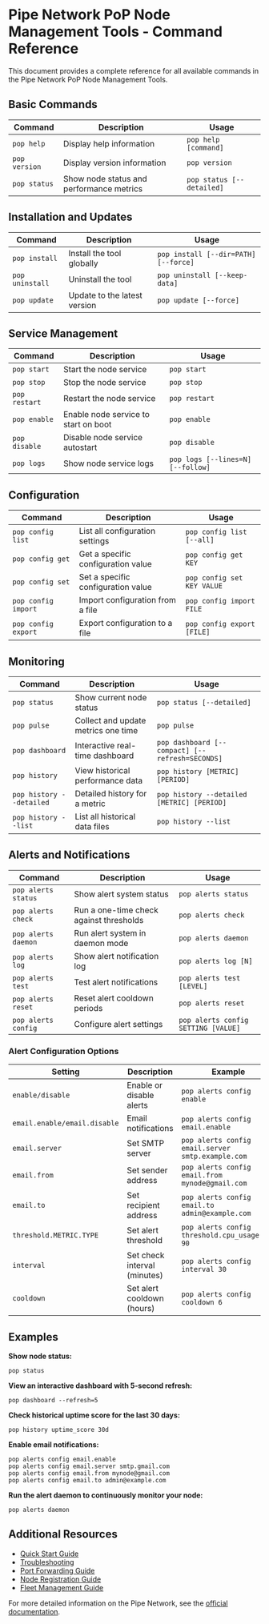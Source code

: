 # Pipe Network PoP Node Management Tools - Command Reference

This document provides a complete reference for all available commands in the Pipe Network PoP Node Management Tools.

## Basic Commands

| Command | Description | Usage |
|---------|-------------|-------|
| `pop help` | Display help information | `pop help [command]` |
| `pop version` | Display version information | `pop version` |
| `pop status` | Show node status and performance metrics | `pop status [--detailed]` |

## Installation and Updates

| Command | Description | Usage |
|---------|-------------|-------|
| `pop install` | Install the tool globally | `pop install [--dir=PATH] [--force]` |
| `pop uninstall` | Uninstall the tool | `pop uninstall [--keep-data]` |
| `pop update` | Update to the latest version | `pop update [--force]` |

## Service Management

| Command | Description | Usage |
|---------|-------------|-------|
| `pop start` | Start the node service | `pop start` |
| `pop stop` | Stop the node service | `pop stop` |
| `pop restart` | Restart the node service | `pop restart` |
| `pop enable` | Enable node service to start on boot | `pop enable` |
| `pop disable` | Disable node service autostart | `pop disable` |
| `pop logs` | Show node service logs | `pop logs [--lines=N] [--follow]` |

## Configuration

| Command | Description | Usage |
|---------|-------------|-------|
| `pop config list` | List all configuration settings | `pop config list [--all]` |
| `pop config get` | Get a specific configuration value | `pop config get KEY` |
| `pop config set` | Set a specific configuration value | `pop config set KEY VALUE` |
| `pop config import` | Import configuration from a file | `pop config import FILE` |
| `pop config export` | Export configuration to a file | `pop config export [FILE]` |

## Monitoring

| Command | Description | Usage |
|---------|-------------|-------|
| `pop status` | Show current node status | `pop status [--detailed]` |
| `pop pulse` | Collect and update metrics one time | `pop pulse` |
| `pop dashboard` | Interactive real-time dashboard | `pop dashboard [--compact] [--refresh=SECONDS]` |
| `pop history` | View historical performance data | `pop history [METRIC] [PERIOD]` |
| `pop history --detailed` | Detailed history for a metric | `pop history --detailed [METRIC] [PERIOD]` |
| `pop history --list` | List all historical data files | `pop history --list` |

## Alerts and Notifications

| Command | Description | Usage |
|---------|-------------|-------|
| `pop alerts status` | Show alert system status | `pop alerts status` |
| `pop alerts check` | Run a one-time check against thresholds | `pop alerts check` |
| `pop alerts daemon` | Run alert system in daemon mode | `pop alerts daemon` |
| `pop alerts log` | Show alert notification log | `pop alerts log [N]` |
| `pop alerts test` | Test alert notifications | `pop alerts test [LEVEL]` |
| `pop alerts reset` | Reset alert cooldown periods | `pop alerts reset` |
| `pop alerts config` | Configure alert settings | `pop alerts config SETTING [VALUE]` |

### Alert Configuration Options

| Setting | Description | Example |
|---------|-------------|---------|
| `enable/disable` | Enable or disable alerts | `pop alerts config enable` |
| `email.enable/email.disable` | Email notifications | `pop alerts config email.enable` |
| `email.server` | Set SMTP server | `pop alerts config email.server smtp.example.com` |
| `email.from` | Set sender address | `pop alerts config email.from mynode@gmail.com` |
| `email.to` | Set recipient address | `pop alerts config email.to admin@example.com` |
| `threshold.METRIC.TYPE` | Set alert threshold | `pop alerts config threshold.cpu_usage.max 90` |
| `interval` | Set check interval (minutes) | `pop alerts config interval 30` |
| `cooldown` | Set alert cooldown (hours) | `pop alerts config cooldown 6` |

## Examples

**Show node status:**
```
pop status
```

**View an interactive dashboard with 5-second refresh:**
```
pop dashboard --refresh=5
```

**Check historical uptime score for the last 30 days:**
```
pop history uptime_score 30d
```

**Enable email notifications:**
```
pop alerts config email.enable
pop alerts config email.server smtp.gmail.com
pop alerts config email.from mynode@gmail.com
pop alerts config email.to admin@example.com
```

**Run the alert daemon to continuously monitor your node:**
```
pop alerts daemon
```

## Additional Resources

- [Quick Start Guide](../guides/quick-start.md)
- [Troubleshooting](../guides/troubleshooting.md)
- [Port Forwarding Guide](../guides/port-forwarding.md)
- [Node Registration Guide](../guides/node-registration.md)
- [Fleet Management Guide](../guides/fleet-management.md)

For more detailed information on the Pipe Network, see the [official documentation](../official/PIPE_NETWORK_DOCUMENTATION.md).

